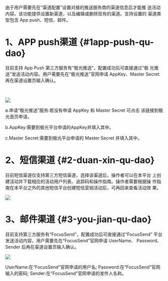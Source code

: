 由于用户需要先在“渠道配置”设置对接的推送服务商的渠道信息后才能推 送活动内容。该功能提供设置新渠道，以及编辑或删除现有的渠道。支持设置的 渠道类型包含 App push、短信、邮件。

# 1、APP push渠道 {#1app-push-qu-dao}

目前支持 App Push 第三方服务有“极光推送”，配置成功后可直接通过“极 光推送”发送活动内容。用户需要先在“极光推送”官网申请 AppKey、Master Secret 再在渠道设置页输入确认。

​

![](https://blobscdn.gitbook.com/v0/b/gitbook-28427.appspot.com/o/assets%2F-LMPwjXDZfLsn8Vzx6N6%2F-LMcKgGcpVzhAChIhc-a%2F-LMc9lG-AlH-ggiGZIMF%2Fimage.png?alt=media&token=dc180137-69ee-4b5d-95bb-9899fa348bc5)

a.申请“极光推送”服务:若没有申请 AppKey 和 Master Secret 可点击 该链接到极光首页申请。

b.AppKey:需要到极光平台申请的AppKey并填入其中。

c.Master Secret:需要到极光平台申请的 Master Secret 并填入其中。

# 2、短信渠道 {#2-duan-xin-qu-dao}

目前短信渠道仅支持第三方短信渠道，选择该渠道后，操作者可以在本平台 上创建活动并下载相应的活动用户列表、追踪码和操作指南。操作者需要根据操 作指南在本平台之外的其他短信平台创建短信营销活动后，可再回来查看活动效 果。

![](https://blobscdn.gitbook.com/v0/b/gitbook-28427.appspot.com/o/assets%2F-LMPwjXDZfLsn8Vzx6N6%2F-LMcKgGcpVzhAChIhc-a%2F-LMcAF30hMvpiDv-6uK0%2Fimage.png?alt=media&token=ebbce0aa-808e-4ffd-bb06-374feee90b41)

# 3、邮件渠道 {#3-you-jian-qu-dao}

目前支持第三方服务有“FocusSend”，配置成功后可直接通过“FocusSend” 平台发送活动内容，用户需要先在“FocusSend”官网申请 UserName、 Password、Sender 后再在渠道设置页输入确认。

![](https://blobscdn.gitbook.com/v0/b/gitbook-28427.appspot.com/o/assets%2F-LMPwjXDZfLsn8Vzx6N6%2F-LMcKgGcpVzhAChIhc-a%2F-LMcAPpYdPzIHva11vxV%2Fimage.png?alt=media&token=e63a2147-43c5-438a-965a-86fcd3137741)

UserName:在“FocusSend”官网申请的用户名; Password:在“FocusSend”官网输入的密码; Sender:在“FocusSend”官网申请的发件人名称。

